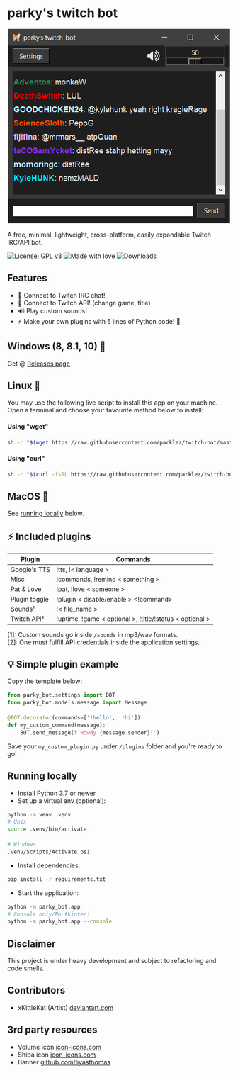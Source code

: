 # parky's twitch bot
<p align="center">
  <img src="https://raw.githubusercontent.com/parklez/twitch-bot/master/img/win10.png">
</p>
A free, minimal, lightweight, cross-platform, easily expandable Twitch IRC/API bot.

[![License: GPL v3](https://img.shields.io/badge/License-GPLv3-blue.svg)](https://www.gnu.org/licenses/gpl-3.0)
![Made with love](https://img.shields.io/badge/made%20with-love-ff69b4)
![Downloads](https://img.shields.io/github/downloads/parklez/twitch-bot/total)

## Features
- 🔌 Connect to Twitch IRC chat!
- 🔌 Connect to Twitch API! (change game, title)
- 🔊 Play custom sounds!
- ⚡ Make your own plugins with 5 lines of Python code! 🐍

## Windows (8, 8.1, 10) 💾
Get @ [Releases page](https://github.com/parklez/twitch-bot/releases)

## Linux 🐧
You may use the following live script to install this app on your machine.\
Open a terminal and choose your favourite method below to install:
#### Using "wget"
```sh
sh -c "$(wget https://raw.githubusercontent.com/parklez/twitch-bot/master/scripts/install.sh -O -)"
```
#### Using "curl"
```sh
sh -c "$(curl -fsSL https://raw.githubusercontent.com/parklez/twitch-bot/master/scripts/install.sh)"
```
## MacOS 🍎
See [running locally](#running-locally) below.

## ⚡ Included plugins
|Plugin       |Commands            |
|-------------|--------------------|
|Google's TTS | !tts, !< language >|
|Misc         | !commands, !remind < something >|
|Pat & Love   | !pat, !love < someone >|
|Plugin toggle| !plugin < disable/enable > <!command>|
|Sounds¹      | !< file_name >|
|Twitch API²  | !uptime, !game < optional >, !title/!status < optional >|

[1]: Custom sounds go inside `/sounds` in mp3/wav formats.\
[2]: One must fulfill API credentials inside the application settings. 

## 💡 Simple plugin example
Copy the template below:
```python
from parky_bot.settings import BOT
from parky_bot.models.message import Message

@BOT.decorator(commands=['!hello', '!hi']):
def my_custom_command(message): 
    BOT.send_message(f'Howdy {message.sender}!')
 ```
Save your `my_custom_plugin.py` under `/plugins` folder and you're ready to go!

## Running locally
- Install Python 3.7 or newer
- Set up a virtual env (optional):
```sh
python -m venv .venv
# Unix
source .venv/bin/activate

# Windows
.venv/Scripts/Activate.ps1
```
- Install dependencies:
```sh
pip install -r requirements.txt
```
- Start the application:
```sh
python -m parky_bot.app
# Console only/No tkinter:
python -m parky_bot.app --console
```

## Disclaimer
This project is under heavy development and subject to refactoring and code smells.

## Contributors
- xKittieKat (Artist) [deviantart.com](https://www.deviantart.com/xkittiekat/art/barky-chan-v-1-856512308)

## 3rd party resources
- Volume icon [icon-icons.com](https://icon-icons.com/icon/volume-up-interface-symbol/73337)
- Shiba icon [icon-icons.com](https://icon-icons.com/icon/dog-pet-animal-japanese-shiba-inu-japan/127300)
- Banner [github.com/liyasthomas](https://github.com/liyasthomas/banner)
